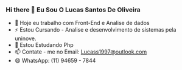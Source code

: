 ### Hi there  👋 Eu Sou O Lucas Santos De Oliveira

- 🔭 Hoje eu trabalho com Front-End e Analise de dados
- ⚡ Estou Cursando - Analise e desenvolvimento de sistemas pela uninove.
- 🌱 Estou Estudando Php
- 📫 Contate - me no Email: Lucass1997@outlook.com
- 😄 WhatsApp: (11) 94659 - 7844
